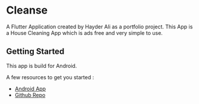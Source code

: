 # Cleanse

A Flutter Application created by Hayder Ali as a portfolio project. This App is a House Cleaning App which is ads free and very simple to use.

## Getting Started

This app is build for Android.

A few resources to get you started :

- [Android App](https://drive.google.com/file/d/10KTDK41-UewQIhWogQK99sO8K8gXL-OO/view?usp=share_link)
- [Github Repo](https://github.com/hyderali0889/Cleanse)
